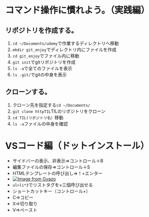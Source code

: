 # コマンド操作に慣れよう。（実践編）

## リポジトリを作成する。
1. `cd ~/Documents/udemy`で作業するディレクトリへ移動
2. `mkdir git_enjoy`でディレクトリ内にファイルを作成
3. `cd git_enjoy`でファイル内に移動
4. `git init`でgitリポジトリを作成
5. `ls -a`で全てのファイルを表示
6. `ls .git/`でgitの中身を表示

## クローンする。
1. クローン先を指定する`cd ~/Documents/`
2. `git clone httpTIL`TILのリポジトリをクローン
3. `cd TIL(リポジトリ名）`移動
4. `ls -a`ファイルの中身を確認

# VSコード編（ドットインストール）
- サイドバーの表示、非表示⇒コントロール＋B
- 編集ファイルの保存⇒コントロール＋S
- HTMLテンプレートの呼び出し⇒！+エンター
- [![Image from Gyazo](https://i.gyazo.com/4a3b0fb0f7ea6051ae5bbd8b2a158436.png)](https://gyazo.com/4a3b0fb0f7ea6051ae5bbd8b2a158436)
- `ul>li*3`でリストタグを×三個呼び出せる
- ショートカットキー（コントロール+）
- C⇒コピー
- X⇒切り取り
- V⇒ペースト

